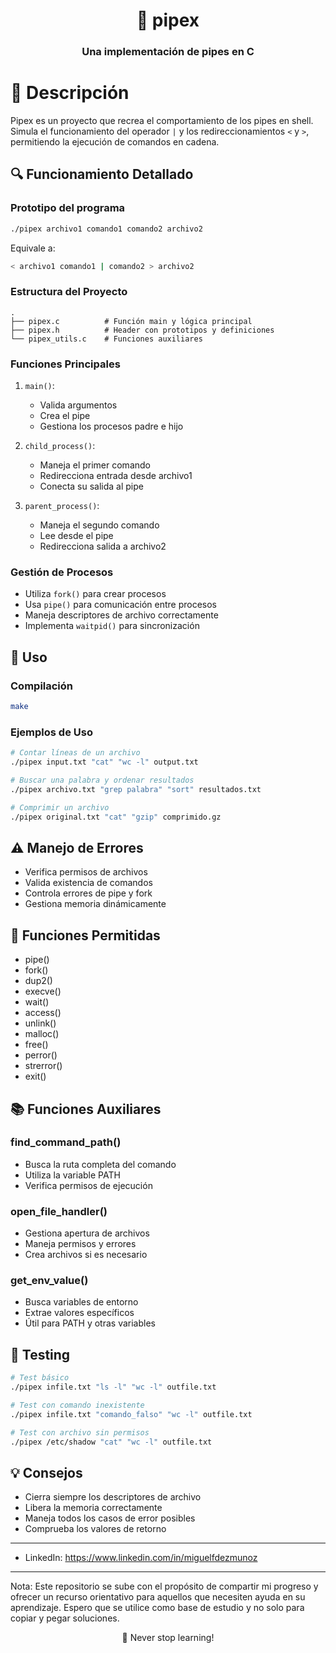 <h1 align="center">🚀 pipex</h1>
<h3 align="center">Una implementación de pipes en C</h3>

# 📝 Descripción
Pipex es un proyecto que recrea el comportamiento de los pipes en shell. Simula el funcionamiento del operador `|` y los redireccionamientos `<` y `>`, permitiendo la ejecución de comandos en cadena.

## 🔍 Funcionamiento Detallado

### Prototipo del programa
```bash
./pipex archivo1 comando1 comando2 archivo2
```
Equivale a:
```bash
< archivo1 comando1 | comando2 > archivo2
```

### Estructura del Proyecto
```
.
├── pipex.c          # Función main y lógica principal
├── pipex.h          # Header con prototipos y definiciones
└── pipex_utils.c    # Funciones auxiliares
```

### Funciones Principales

1. `main()`: 
   - Valida argumentos
   - Crea el pipe
   - Gestiona los procesos padre e hijo

2. `child_process()`: 
   - Maneja el primer comando
   - Redirecciona entrada desde archivo1
   - Conecta su salida al pipe

3. `parent_process()`:
   - Maneja el segundo comando
   - Lee desde el pipe
   - Redirecciona salida a archivo2

### Gestión de Procesos
- Utiliza `fork()` para crear procesos
- Usa `pipe()` para comunicación entre procesos
- Maneja descriptores de archivo correctamente
- Implementa `waitpid()` para sincronización

## 🚀 Uso

### Compilación
```bash
make
```

### Ejemplos de Uso
```bash
# Contar líneas de un archivo
./pipex input.txt "cat" "wc -l" output.txt

# Buscar una palabra y ordenar resultados
./pipex archivo.txt "grep palabra" "sort" resultados.txt

# Comprimir un archivo
./pipex original.txt "cat" "gzip" comprimido.gz
```

## ⚠️ Manejo de Errores
- Verifica permisos de archivos
- Valida existencia de comandos
- Controla errores de pipe y fork
- Gestiona memoria dinámicamente

## 🔧 Funciones Permitidas
- pipe()
- fork()
- dup2()
- execve()
- wait()
- access()
- unlink()
- malloc()
- free()
- perror()
- strerror()
- exit()

## 📚 Funciones Auxiliares

### find_command_path()
- Busca la ruta completa del comando
- Utiliza la variable PATH
- Verifica permisos de ejecución

### open_file_handler()
- Gestiona apertura de archivos
- Maneja permisos y errores
- Crea archivos si es necesario

### get_env_value()
- Busca variables de entorno
- Extrae valores específicos
- Útil para PATH y otras variables

## 🧪 Testing
```bash
# Test básico
./pipex infile.txt "ls -l" "wc -l" outfile.txt

# Test con comando inexistente
./pipex infile.txt "comando_falso" "wc -l" outfile.txt

# Test con archivo sin permisos
./pipex /etc/shadow "cat" "wc -l" outfile.txt
```

## 💡 Consejos
- Cierra siempre los descriptores de archivo
- Libera la memoria correctamente
- Maneja todos los casos de error posibles
- Comprueba los valores de retorno

---


- LinkedIn: https://www.linkedin.com/in/miguelfdezmunoz

---

Nota: Este repositorio se sube con el propósito de compartir mi progreso y ofrecer un recurso orientativo para aquellos que necesiten ayuda en su aprendizaje. Espero que se utilice como base de estudio y no solo para copiar y pegar soluciones.
<p align="center">🚀 Never stop learning!</p>